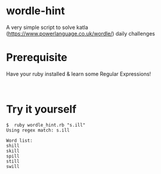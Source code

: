 # wordle-hint
A very simple script to solve katla (https://www.powerlanguage.co.uk/wordle/) daily challenges

# Prerequisite
Have your ruby installed & learn some Regular Expressions!

<br>

# Try it yourself
    $  ruby wordle_hint.rb "s.ill"       
    Using regex match: s.ill

    Word list: 
    shill
    skill
    spill
    still
    swill
